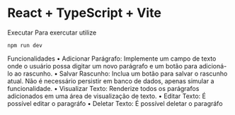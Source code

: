 # React + TypeScript + Vite

Executar 
  Para exercutar utilize
  
  ` npm run dev `

Funcionalidades 
• Adicionar Parágrafo: Implemente um campo de texto onde o usuário possa digitar um novo parágrafo e um botão para adicioná-lo ao rascunho.
• Salvar Rascunho: Inclua um botão para salvar o rascunho atual. Não é necessário persistir em banco de dados, apenas simular a funcionalidade.
• Visualizar Texto: Renderize todos os parágrafos adicionados em uma área de visualização de texto.
• Editar Texto: É possível editar o paragráfo
• Deletar Texto: É possível deletar o paragráfo
